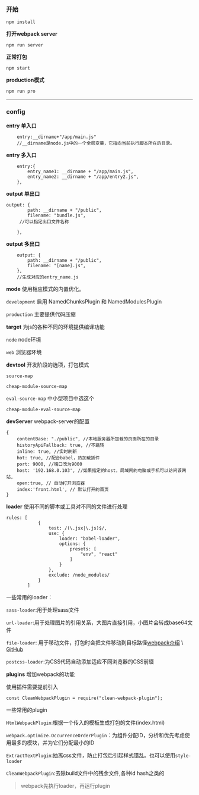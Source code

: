### 开始

`npm install`

**打开webpack server**

`npm run server`

**正常打包**

`npm start`

**production模式**

`npm run pro`
***

### config
**entry 单入口**
```
    entry:__dirname+"/app/main.js"
    //__dirname是node.js中的一个全局变量，它指向当前执行脚本所在的目录。
```
**entry 多入口**
```
    entry:{
		entry_name1: __dirname + "/app/main.js",
		entry_name2: __dirname + "/app/entry2.js",
	},
```
**output 单出口**

```
output: {
		path: __dirname + "/public", 
		filename: "bundle.js",
	 //可以指定出口文件名称
	
	},
```

**output 多出口**
```
    output: {
		path: __dirname + "/public", 
		filename: "[name].js",
	},
	//生成对应的entry_name.js
```
**mode**  使用相应模式的内置优化。

`development` 启用 NamedChunksPlugin 和 NamedModulesPlugin

`production` 主要提供代码压缩

**target** 为js的各种不同的环境提供编译功能

`node` node环境

`web` 浏览器环境

**devtool** 开发阶段的选项，打包模式

`source-map`  

`cheap-module-source-map`

`eval-source-map`  中小型项目中选这个

`cheap-module-eval-source-map`

**devServer** webpack-server的配置

```
{
    contentBase: "./public", //本地服务器所加载的页面所在的目录
    historyApiFallback: true, //不跳转
    inline: true, //实时刷新
    hot: true, //配合babel，热加载插件
    port: 9000, //端口改为9000
    host: '192.168.0.103', //如果指定的host，局域网的电脑或手机可以访问该网站,
    open:true, // 自动打开浏览器
    index:'front.html', // 默认打开的首页
}
```



**loader** 使用不同的脚本或工具对不同的文件进行处理

```
rules: [
            {
                test: /(\.jsx|\.js)$/,
                use: {
                    loader: "babel-loader",
                    options: {
                        presets: [
                            "env", "react"
                        ]
                    }
                },
                exclude: /node_modules/
            }
        ]
```
一些常用的loader：

`sass-loader`:用于处理sass文件

`url-loader`:用于处理图片的引用关系，大图片直接引用，小图片会转成base64文件

`file-loader`: 用于移动文件，打包时会把文件移动到目标路径[webpack介绍](https://www.webpackjs.com/loaders/file-loader/) \ [GitHub]( https://github.com/webpack-contrib/file-loader)

`postcss-loader`:为CSS代码自动添加适应不同浏览器的CSS前缀

**plugins** 增加webpack的功能

使用插件需要提前引入

`const CleanWebpackPlugin = require("clean-webpack-plugin");`

一些常用的plugin

`HtmlWebpackPlugin`:根据一个传入的模板生成打包的文件(index.html)

`webpack.optimize.OccurrenceOrderPlugin`：为组件分配ID，分析和优先考虑使用最多的模块，并为它们分配最小的ID

`ExtractTextPlugin`:抽离css文件，防止打包后引起样式错乱。也可以使用`style-loader`

`CleanWebpackPlugin`:去除build文件中的残余文件,各种id hash之类的

> webpack先执行loader，再运行plugin
